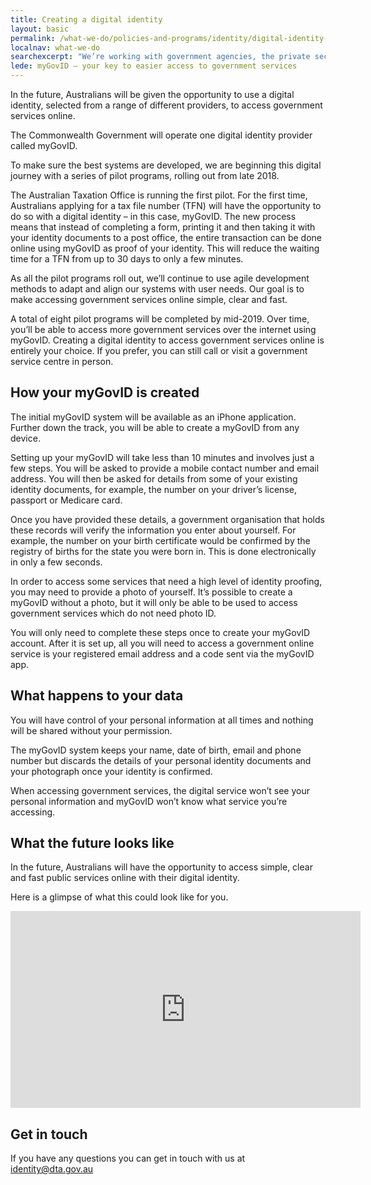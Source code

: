 ```yaml
---
title: Creating a digital identity
layout: basic
permalink: /what-we-do/policies-and-programs/identity/digital-identity-for-people/
localnav: what-we-do
searchexcerpt: "We’re working with government agencies, the private sector and the public to design and implement a digital identity solution for the Australia."
lede: myGovID — your key to easier access to government services
---
```


<p dir="ltr">In the future, Australians will be given the opportunity to use a digital identity, selected from a range of different providers, to access government services online.</p>

<p dir="ltr">The Commonwealth Government will operate one digital identity provider called myGovID. </p>

<p dir="ltr">To make sure the best systems are developed, we are beginning this digital journey with a series of pilot programs, rolling out from late 2018.</p>

<p dir="ltr">The Australian Taxation Office is running the first pilot. For the first time, Australians applying for a tax file number (TFN) will have the opportunity to do so with a digital identity – in this case, myGovID. The new process means that instead of completing a form, printing it and then taking it with your identity documents to a post office, the entire transaction can be done online using myGovID as proof of your identity. This will reduce the waiting time for a TFN from up to 30 days to only a few minutes.</p>

<p dir="ltr">As all the pilot programs roll out, we’ll continue to use agile development methods to adapt and align our systems with user needs. Our goal is to make accessing government services online simple, clear and fast.</p>

<p dir="ltr">A total of eight pilot programs will be completed by mid-2019. Over time, you’ll be able to access more government services over the internet using myGovID. Creating a digital identity to access government services online is entirely your choice. If you prefer, you can still call or visit a government service centre in person.</p>

<h2 dir="ltr">How your myGovID is created</h2>

<p dir="ltr">The initial myGovID system will be available as an iPhone application. Further down the track, you will be able to create a myGovID from any device.</p>

<p dir="ltr">Setting up your myGovID will take less than 10 minutes and involves just a few steps. You will be asked to provide a mobile contact number and email address. You will then be asked for details from some of your existing identity documents, for example, the number on your driver’s license, passport or Medicare card.</p>

<p dir="ltr">Once you have provided these details, a government organisation that holds these records will verify the information you enter about yourself. For example, the number on your birth certificate would be confirmed by the registry of births for the state you were born in. This is done electronically in only a few seconds.</p>

<p dir="ltr">In order to access some services that need a high level of identity proofing, you may need to provide a photo of yourself. It’s possible to create a myGovID without a photo, but it will only be able to be used to access government services which do not need photo ID.</p>

<p dir="ltr">You will only need to complete these steps once to create your myGovID account. After it is set up, all you will need to access a government online service is your registered email address and a code sent via the myGovID app.</p>

<h2 dir="ltr">What happens to your data</h2>

<p dir="ltr">You will have control of your personal information at all times and nothing will be shared without your permission.</p>

<p dir="ltr">The myGovID system keeps your name, date of birth, email and phone number but discards the details of your personal identity documents and your photograph once your identity is confirmed.</p>

<p dir="ltr">When accessing government services, the digital service won’t see your personal information and myGovID won’t know what service you’re accessing.</p>

<h2 dir="ltr">What the future looks like</h2>

<p dir="ltr">In the future, Australians will have the opportunity to access simple, clear and fast public services online with their digital identity.</p>

<p dir="ltr">Here is a glimpse of what this could look like for you.</p>

<iframe width="560" height="315" src="https://www.youtube.com/embed/M9dkkHI6mOA" frameborder="0" allow="autoplay; encrypted-media" allowfullscreen></iframe>

## Get in touch

If you have any questions you can get in touch with us at [identity@dta.gov.au](mailto:identity@dta.gov.au)
